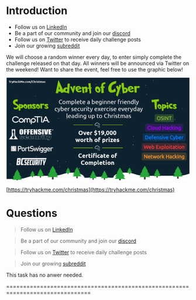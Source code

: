 # Introduction

- Follow us on [LinkedIn](https://www.linkedin.com/company/tryhackme/)  
- Be a part of our community and join our [discord](https://discord.gg/tryhackme)  
- Follow us on [Twitter](https://twitter.com/RealTryHackMe) to receive daily challenge posts  
- Join our growing [subreddit](https://www.reddit.com/r/tryhackme/)

We will choose a random winner every day, to enter simply complete the challenge released on that day. All winners will be announced via Twitter on the weekend! Want to share the event, feel free to use the graphic below!

![](./banner.png)

[https://tryhackme.com/christmas](https://tryhackme.com/christmas)


# Questions

> Follow us on [LinkedIn](https://www.linkedin.com/company/tryhackme/)

> Be a part of our community and join our [discord](https://discord.gg/tryhackme)

> Follow us on [Twitter](https://twitter.com/RealTryHackMe) to receive daily challenge posts

> Join our growing [subreddit](https://www.reddit.com/r/tryhackme/)


This task has no anwer needed.

===============================================================================